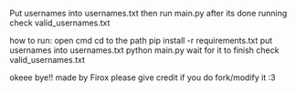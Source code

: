 Put usernames into usernames.txt then run main.py after its done running check valid_usernames.txt

how to run:
open cmd
cd to the path
pip install -r requirements.txt
put usernames into usernames.txt
python main.py
wait for it to finish
check valid_usernames.txt

okeee bye!! made by Firox please give credit if you do fork/modify it :3

